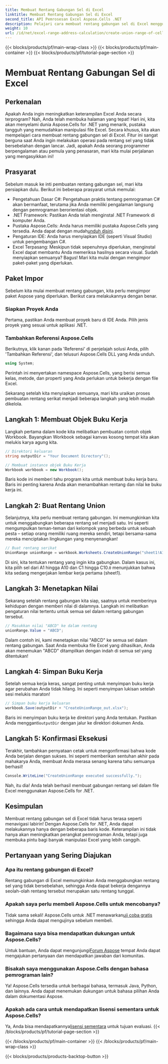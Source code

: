 ```yaml
---
title: Membuat Rentang Gabungan Sel di Excel
linktitle: Membuat Rentang Gabungan Sel di Excel
second_title: API Pemrosesan Excel Aspose.Cells .NET
description: Pelajari cara membuat rentang gabungan sel di Excel menggunakan Aspose.Cells for .NET dalam langkah mudah. Tingkatkan keterampilan Excel Anda secara terprogram.
weight: 10
url: /id/net/excel-range-address-calculation/create-union-range-of-cells-in-excel/
---
```


{{< blocks/products/pf/main-wrap-class >}}
{{< blocks/products/pf/main-container >}}
{{< blocks/products/pf/tutorial-page-section >}}

# Membuat Rentang Gabungan Sel di Excel

## Perkenalan
Apakah Anda ingin meningkatkan keterampilan Excel Anda secara terprogram? Nah, Anda telah membuka halaman yang tepat! Hari ini, kita akan menyelami dunia Aspose.Cells for .NET yang menarik, pustaka tangguh yang memudahkan manipulasi file Excel. Secara khusus, kita akan mempelajari cara membuat rentang gabungan sel di Excel. Fitur ini sangat berguna saat Anda ingin melakukan operasi pada rentang sel yang tidak bersebelahan dengan lancar. Jadi, apakah Anda seorang programmer berpengalaman atau pemula yang penasaran, mari kita mulai perjalanan yang mengasyikkan ini!
## Prasyarat
Sebelum masuk ke inti pembuatan rentang gabungan sel, mari kita persiapkan dulu. Berikut ini beberapa prasyarat untuk memulai:
- Pengetahuan Dasar C#: Pengetahuan praktis tentang pemrograman C# akan bermanfaat, terutama jika Anda memiliki pengalaman langsung dengan pemrograman berorientasi objek.
- .NET Framework: Pastikan Anda telah menginstal .NET Framework di komputer Anda.
-  Pustaka Aspose.Cells: Anda harus memiliki pustaka Aspose.Cells yang tersedia. Anda dapat dengan mudah[unduh disini](https://releases.aspose.com/cells/net/).
- Pengaturan IDE: Anda harus menyiapkan IDE (seperti Visual Studio) untuk pengembangan C#.
- Excel Terpasang: Meskipun tidak sepenuhnya diperlukan, menginstal Excel dapat membantu Anda memeriksa hasilnya secara visual.
Sudah menyiapkan semuanya? Bagus! Mari kita mulai dengan mengimpor paket-paket yang diperlukan.
## Paket Impor
Sebelum kita mulai membuat rentang gabungan, kita perlu mengimpor paket Aspose yang diperlukan. Berikut cara melakukannya dengan benar.
### Siapkan Proyek Anda
Pertama, pastikan Anda membuat proyek baru di IDE Anda. Pilih jenis proyek yang sesuai untuk aplikasi .NET.
### Tambahkan Referensi Aspose.Cells
Berikutnya, klik kanan pada 'Referensi' di penjelajah solusi Anda, pilih 'Tambahkan Referensi', dan telusuri Aspose.Cells DLL yang Anda unduh. 
```csharp
using System;
```
Perintah ini menyertakan namespace Aspose.Cells, yang berisi semua kelas, metode, dan properti yang Anda perlukan untuk bekerja dengan file Excel.

Sekarang setelah kita menyiapkan semuanya, mari kita uraikan proses pembuatan rentang serikat menjadi beberapa langkah yang lebih mudah dikelola.
## Langkah 1: Membuat Objek Buku Kerja
Langkah pertama dalam kode kita melibatkan pembuatan contoh objek Workbook. Bayangkan Workbook sebagai kanvas kosong tempat kita akan melukis karya agung kita.
```csharp
// Direktori keluaran
string outputDir = "Your Document Directory"();

// Membuat instance objek Buku Kerja
Workbook workbook = new Workbook();
```
Baris kode ini memberi tahu program kita untuk membuat buku kerja baru. Baris ini penting karena Anda akan menambahkan rentang dan nilai ke buku kerja ini.
## Langkah 2: Buat Rentang Union
Selanjutnya, kita perlu membuat rentang gabungan. Ini memungkinkan kita untuk menggabungkan beberapa rentang sel menjadi satu. Ini seperti mengumpulkan teman-teman dari kelompok yang berbeda untuk sebuah pesta – setiap orang memiliki ruang mereka sendiri, tetapi bersama-sama mereka menciptakan lingkungan yang menyenangkan!
```csharp
// Buat rentang serikat
UnionRange unionRange = workbook.Worksheets.CreateUnionRange("sheet1!A1:A10,sheet1!C1:C10", 0);
```
 Di sini, kita tentukan rentang yang ingin kita gabungkan. Dalam kasus ini, kita pilih sel dari A1 hingga A10 dan C1 hingga C10.`0` menunjukkan bahwa kita sedang mengerjakan lembar kerja pertama (sheet1).
## Langkah 3: Menetapkan Nilai
Sekarang setelah rentang gabungan kita siap, saatnya untuk memberinya kehidupan dengan memberi nilai di dalamnya. Langkah ini melibatkan pengaturan nilai tertentu untuk semua sel dalam rentang gabungan tersebut.
```csharp
// Masukkan nilai "ABCD" ke dalam rentang
unionRange.Value = "ABCD";
```
Dalam contoh ini, kami menetapkan nilai "ABCD" ke semua sel dalam rentang gabungan. Saat Anda membuka file Excel yang dihasilkan, Anda akan menemukan "ABCD" ditampilkan dengan indah di semua sel yang ditentukan!
## Langkah 4: Simpan Buku Kerja
Setelah semua kerja keras, sangat penting untuk menyimpan buku kerja agar perubahan Anda tidak hilang. Ini seperti menyimpan lukisan setelah sesi melukis maraton!
```csharp
// Simpan buku kerja keluaran
workbook.Save(outputDir + "CreateUnionRange_out.xlsx");
```
 Baris ini menyimpan buku kerja ke direktori yang Anda tentukan. Pastikan Anda mengganti`outputDir` dengan jalur ke direktori dokumen Anda. 
## Langkah 5: Konfirmasi Eksekusi
Terakhir, tambahkan pernyataan cetak untuk mengonfirmasi bahwa kode Anda berjalan dengan sukses. Ini seperti memberikan sentuhan akhir pada mahakarya Anda, membuat Anda merasa senang karena tahu semuanya berhasil!
```csharp
Console.WriteLine("CreateUnionRange executed successfully.");
```
Nah, itu dia! Anda telah berhasil membuat gabungan rentang sel dalam file Excel menggunakan Aspose.Cells for .NET.
## Kesimpulan
Membuat rentang gabungan sel di Excel tidak harus terasa seperti menavigasi labirin! Dengan Aspose.Cells for .NET, Anda dapat melakukannya hanya dengan beberapa baris kode. Keterampilan ini tidak hanya akan meningkatkan perangkat pemrograman Anda, tetapi juga membuka pintu bagi banyak manipulasi Excel yang lebih canggih. 

## Pertanyaan yang Sering Diajukan
### Apa itu rentang gabungan di Excel?
Rentang gabungan di Excel memungkinkan Anda menggabungkan rentang sel yang tidak bersebelahan, sehingga Anda dapat bekerja dengannya seolah-olah rentang tersebut merupakan satu rentang tunggal.
### Apakah saya perlu membeli Aspose.Cells untuk mencobanya?
 Tidak sama sekali! Aspose.Cells untuk .NET menawarkan[uji coba gratis](https://releases.aspose.com/) sehingga Anda dapat mengujinya sebelum membeli.
### Bagaimana saya bisa mendapatkan dukungan untuk Aspose.Cells?
 Untuk bantuan, Anda dapat mengunjungi[Forum Aspose](https://forum.aspose.com/c/cells/9) tempat Anda dapat mengajukan pertanyaan dan mendapatkan jawaban dari komunitas.
### Bisakah saya menggunakan Aspose.Cells dengan bahasa pemrograman lain?
Ya! Aspose.Cells tersedia untuk berbagai bahasa, termasuk Java, Python, dan lainnya. Anda dapat menemukan dukungan untuk bahasa pilihan Anda dalam dokumentasi Aspose.
### Apakah ada cara untuk mendapatkan lisensi sementara untuk Aspose.Cells?
 Ya, Anda bisa mendapatkannya[lisensi sementara](https://purchase.aspose.com/temporary-license/) untuk tujuan evaluasi.
{{< /blocks/products/pf/tutorial-page-section >}}

{{< /blocks/products/pf/main-container >}}
{{< /blocks/products/pf/main-wrap-class >}}

{{< blocks/products/products-backtop-button >}}
